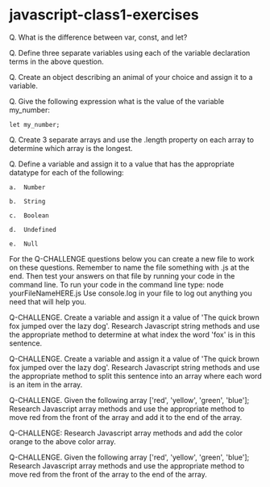 # javascript-class1-exercises




Q.  What is the difference between var, const, and let?

Q.  Define three separate variables using each of the variable declaration terms in the above question.

Q.  Create an object describing an animal of your choice and assign it to a variable.

Q.  Give the following expression what is the value of the variable my_number:

    let my_number;


Q.  Create 3 separate arrays and use the .length property on each array to determine which array is the longest.
    


Q.  Define a variable and assign it to a value that has the appropriate datatype for each of the following:

    a.  Number

    b.  String

    c.  Boolean

    d.  Undefined

    e.  Null



For the Q-CHALLENGE questions below you can create a new file to work on these questions.  Remember to name the file something with .js at the end.  Then test your answers on that file by running your code in the command line.  To run your code in the command line type: node yourFileNameHERE.js   Use console.log in your file to log out anything you need that will help you. 


Q-CHALLENGE.  Create a variable and assign it a value of 'The quick brown fox jumped over the lazy dog'.  Research Javascript string methods and use the appropriate method to determine at what index the word 'fox' is in this sentence.


Q-CHALLENGE.  Create a variable and assign it a value of 'The quick brown fox jumped over the lazy dog'.  Research Javascript string methods and use the appropriate method to split this sentence into an array where each word is an item in the array.


Q-CHALLENGE. Given the following array ['red', 'yellow', 'green', 'blue']; Research Javascript array methods and use the appropriate method to move red from the front of the array and add it to the end of the array.


Q-CHALLENGE:  Research Javascript array methods and add the color orange to the above color array.


Q-CHALLENGE. Given the following array ['red', 'yellow', 'green', 'blue']; Research Javascript array methods and use the appropriate method to move red from the front of the array to the end of the array.
